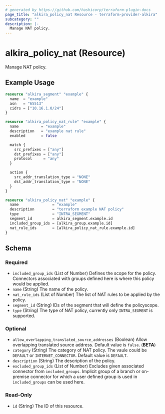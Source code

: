 ```yaml
---
# generated by https://github.com/hashicorp/terraform-plugin-docs
page_title: "alkira_policy_nat Resource - terraform-provider-alkira"
subcategory: ""
description: |-
  Manage NAT policy.
---
```


# alkira_policy_nat (Resource)

Manage NAT policy.

## Example Usage

```terraform
resource "alkira_segment" "example" {
  name  = "example"
  asn   = "65513"
  cidrs = ["10.16.1.0/24"]
}

resource "alkira_policy_nat_rule" "example" {
  name          = "example"
  description   = "example nat rule"
  enabled       = false

  match {
    src_prefixes = ["any"]
    dst_prefixes = ["any"]
    protocol     = "any"
  }

  action {
    src_addr_translation_type = "NONE"
    dst_addr_translation_type = "NONE"
  }
}

resource "alkira_policy_nat" "example" {
  name               = "example"
  description        = "terraform example NAT policy"
  type               = "INTRA_SEGMENT"
  segment_id         = alkira_segment.example.id
  included_group_ids = [alkira_group.example.id]
  nat_rule_ids       = [alkira_policy_nat_rule.example.id]
}
```

<!-- schema generated by tfplugindocs -->
## Schema

### Required

- `included_group_ids` (List of Number) Defines the scope for the policy. Connectors associated with groups defined here is where this policy would be applied.
- `name` (String) The name of the policy.
- `nat_rule_ids` (List of Number) The list of NAT rules to be applied by the policy.
- `segment_id` (String) IDs of the segment that will define the policyscope.
- `type` (String) The type of NAT policy, currently only `INTRA_SEGMENT` is supported.

### Optional

- `allow_overlapping_translated_source_addresses` (Boolean) Allow overlapping translated source address. Default value is `false`. (**BETA**)
- `category` (String) The category of NAT policy. The vaule could be `DEFAULT` or `INTERNET_CONNECTOR`. Default value is `DEFAULT`.
- `description` (String) The description of the policy.
- `excluded_group_ids` (List of Number) Excludes given associated connector from `included_groups`. Implicit group of a branch or on-premise connector for which a user defined group is used in `included_groups` can be used here.

### Read-Only

- `id` (String) The ID of this resource.

